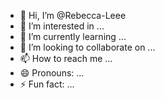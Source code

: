 - 👋 Hi, I’m @Rebecca-Leee
- 👀 I’m interested in ...
- 🌱 I’m currently learning ...
- 💞️ I’m looking to collaborate on ...
- 📫 How to reach me ...
- 😄 Pronouns: ...
- ⚡ Fun fact: ...

<!---
Rebecca-Leee/Rebecca-Leee is a ✨ special ✨ repository because its `README.md` (this file) appears on your GitHub profile.
You can click the Preview link to take a look at your changes.
--->
